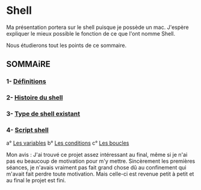 # Shell

Ma présentation portera sur le shell puisque je possède un mac. J'espère expliquer le mieux possible le fonction de ce que l'ont nomme Shell.

Nous étudierons tout les points de ce sommaire.

## SOMMAiRE
### 1- [Définitions](https://github.com/NemsB/Shell/blob/main/definition.md#1--quest-ce-que-le-shell-)
### 2- [Histoire du shell](https://github.com/NemsB/Shell/blob/main/histoire.md)
### 3- [Type de shell existant](https://github.com/NemsB/Shell/blob/main/typedeshell.md#type-de-shell)
### 4- [Script shell](https://github.com/NemsB/Shell/blob/main/scriptshell.md)
   a° [Les variables](https://github.com/NemsB/Shell/blob/main/variable.md#les-variables)
   b° [Les conditions](https://github.com/NemsB/Shell/blob/main/condition.md#les-conditions)
   c° [Les boucles](https://github.com/NemsB/Shell/blob/main/boucle.md#les-boucles)


Mon avis : J'ai trouvé ce projet assez intéressant au final, même si je n'ai pas eu beaucoup de motivation pour m'y mettre. Sincèrement les premières séances, je n'avais vraiment pas fait grand chose dû au confinement qui m'avait fait perdre toute motivation. Mais celle-ci est revenue petit à petit et au final le projet est fini.

